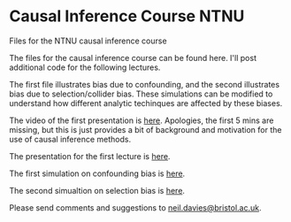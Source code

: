 # Causal Inference Course NTNU
Files for the NTNU causal inference course

The files for the causal inference course can be found here. I'll post additional code for the following lectures. 

The first file illustrates bias due to confounding, and the second illustrates bias due to selection/collider bias. These simulations can be modified to understand how different analytic techinques are affected by these biases. 

The video of the first presentation is <a href="https://ntnu.cloud.panopto.eu/Panopto/Pages/Viewer.aspx?id=73fb0897-2b58-497a-87f7-ac3800aa01ec">here</a>. Apologies, the first 5 mins are missing, but this is just provides a bit of background and motivation for the use of causal inference methods. 

The presentation for the first lecture is <a href="https://github.com/nmdavies/causal_inf_course/raw/main/lecture_1_intro_causal_inf.pptx">here</a>.

The first simulation on confounding bias is <a href="https://github.com/nmdavies/causal_inf_course/blob/main/reg_1_confounding.do">here</a>.

The second simualtion on selection bias is  <a href="https://github.com/nmdavies/causal_inf_course/blob/main/reg_2_selection_collider_bias.do">here</a>.

Please send comments and suggestions to neil.davies@bristol.ac.uk.
